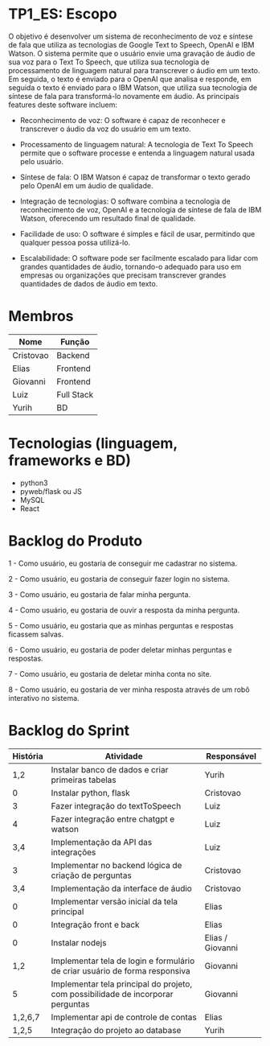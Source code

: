 # TP1_ES: Escopo
O objetivo é desenvolver um sistema de reconhecimento de voz e síntese de fala que utiliza as tecnologias de Google Text to Speech, OpenAI e IBM Watson. O sistema permite que o usuário envie uma gravação de áudio de sua voz para o Text To Speech, que utiliza sua tecnologia de processamento de linguagem natural para transcrever o áudio em um texto. Em seguida, o texto é enviado para o OpenAI que analisa e responde, em seguida o texto é enviado para o IBM Watson, que utiliza sua tecnologia de síntese de fala para transformá-lo novamente em áudio. As principais features deste software incluem: 
- Reconhecimento de voz: O software é capaz de reconhecer e transcrever o áudio da voz do usuário em um texto. 

- Processamento de linguagem natural: A tecnologia de Text To Speech permite que o software processe e entenda a linguagem natural usada pelo usuário. 

- Síntese de fala: O IBM Watson é capaz de transformar o texto gerado pelo OpenAI em um áudio de qualidade. 

- Integração de tecnologias: O software combina a tecnologia de reconhecimento de voz, OpenAI e a tecnologia de síntese de fala de IBM Watson, oferecendo um resultado final de qualidade. 

- Facilidade de uso: O software é simples e fácil de usar, permitindo que qualquer pessoa possa utilizá-lo.

- Escalabilidade: O software pode ser facilmente escalado para lidar com grandes quantidades de áudio, tornando-o adequado para uso em empresas ou organizações que precisam transcrever grandes quantidades de dados de áudio em texto.

# Membros 
Nome | Função
-----|-------
Cristovao|Backend
Elias|Frontend
Giovanni|Frontend
Luiz|Full Stack
Yurih|BD

# Tecnologias (linguagem, frameworks e BD)
- python3
- pyweb/flask ou JS
- MySQL
- React

# Backlog do Produto
1 - Como usuário, eu gostaria de conseguir me cadastrar no sistema.

2 - Como usuário, eu gostaria de conseguir fazer login no sistema.

3 - Como usuário, eu gostaria de falar minha pergunta.

4 - Como usuário, eu gostaria de ouvir a resposta da minha pergunta.

5 - Como usuário, eu gostaria que as minhas perguntas e respostas ficassem salvas.

6 - Como usuário, eu gostaria de poder deletar minhas perguntas e respostas.

7 - Como usuário, eu gostaria de deletar minha conta no site.

8 - Como usuário, eu gostaria de ver minha resposta através de um robô interativo no sistema.

# Backlog do Sprint
História | Atividade | Responsável
---------|------------|-------------
1,2 | Instalar banco de dados e criar primeiras tabelas | Yurih
0 | Instalar python, flask | Cristovao
3 | Fazer integração do textToSpeech | Luiz
4 | Fazer integração entre chatgpt e watson | Luiz
3,4 | Implementação da API das integrações | Luiz
3 | Implementar no backend lógica de criação de perguntas | Cristovao
3,4 | Implementação da interface de áudio | Cristovao
0 | Implementar versão inicial da tela principal | Elias
0 | Integração front e back | Elias
0 | Instalar  nodejs  | Elias / Giovanni
1,2 | Implementar tela de login e formulário de criar usuário de forma responsiva | Giovanni
5 | Implementar tela principal do projeto, com possibilidade de incorporar perguntas | Giovanni
1,2,6,7 | Implementar api de controle de contas | Elias
1,2,5 | Integração do projeto ao database | Yurih

